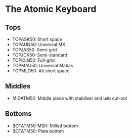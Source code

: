 # The Atomic Keyboard

## Tops

* TOPASK50: Short space
* TOPAUN50: Universal MX
* TOPJAS50: Semi-grid
* TOPJCK50: Semi-standard
* TOPKLN50: Full-grid
* TOPMAU50: Universal Matias
* TOPMLO50: Alt short space

## Middles

* MIDATM50: Middle piece with stabiliser and usb cut-out

## Bottoms

* BOTATM50-MSH: Milled bottom
* BOTATM50: Plate bottom